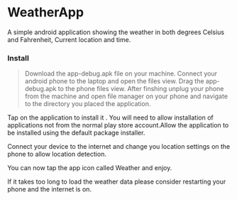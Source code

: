 # WeatherApp
A simple android application showing the weather in both degrees Celsius and Fahrenheit, Current location and time.

### Install

>Download the app-debug.apk file on your machine.
>Connect your android phone to the laptop and open the files view.
>Drag the app-debug.apk to the phone files view.
>After finshing unplug your phone from the machine and open file manager on your phone and navigate to the directory you placed the application.

Tap on the application to install it .
You will need to allow installation of applications not from the normal play store account.Allow the application to be installed using the default package installer.

Connect your device to the internet and change you location settings on the phone to allow location detection.

You can now tap the app icon called Weather and enjoy.

If it takes too long to load the weather data please consider restarting your phone and the internet is on.
